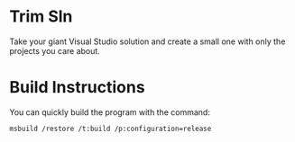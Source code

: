 # Trim Sln

Take your giant Visual Studio solution and create a small one with only the projects you care about.

# Build Instructions

You can quickly build the program with the command:

    msbuild /restore /t:build /p:configuration=release
